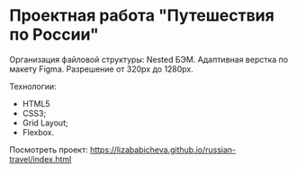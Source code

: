 # Проектная работа "Путешествия по России"

Организация файловой структуры: Nested БЭМ.
Адаптивная верстка по макету Figma. Разрешение от 320px до 1280px.

Технологии:
* HTML5
* CSS3;
* Grid Layout;
* Flexbox.

Посмотреть проект: https://lizababicheva.github.io/russian-travel/index.html
